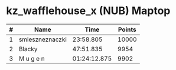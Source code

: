 # kz_wafflehouse_x (NUB) Maptop

|  # | Name | Time | Points |
|-------------- | -------------- | -------------- | -------------- | 
| 1 | smieszneznaczki | 23:58.805 | 10000 | 
| 2 | Blacky | 47:51.835 | 9954 | 
| 3 | M u g e n | 01:24:12.875 | 9902 | 

